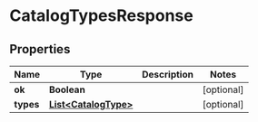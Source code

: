 
# CatalogTypesResponse

## Properties
Name | Type | Description | Notes
------------ | ------------- | ------------- | -------------
**ok** | **Boolean** |  |  [optional]
**types** | [**List&lt;CatalogType&gt;**](CatalogType.md) |  |  [optional]



